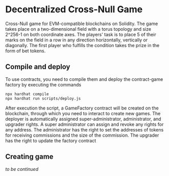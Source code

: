 # Decentralized Cross-Null Game

Cross-Null game for EVM-compatible blockchains on Solidity. The game takes place on a two-dimensional field with a torus topology and size 2^256-1 on both coordinate axes. The players' task is to place 5 of their marks on the field in a row in any direction horizontally, vertically or diagonally. The first player who fulfills the condition takes the prize in the form of bet tokens.

## Compile and deploy
To use contracts, you need to compile them and deploy the contract-game factory by executing the commands

```shell
npx hardhat compile
npx hardhat run scripts/deploy.js
```
After execution the script, a GameFactory contract will be created on the blockchain, through which you need to interact to create new games. The deployer is automatically assigned super-administrator, administrator, and upgrader rights. A super administrator can assign and revoke any rights for any address. The administrator has the right to set the addresses of tokens for receiving commissions and the size of the commission.
The upgrader has the right to update the factory contract

## Creating game

_to be continued_
